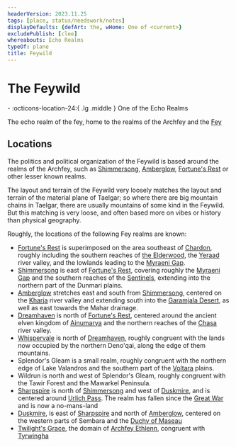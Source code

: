 ```yaml
---
headerVersion: 2023.11.25
tags: [place, status/needswork/notes]
displayDefaults: {defArt: the, wHome: One of <current>}
excludePublish: [clee]
whereabouts: Echo Realms
typeOf: plane
title: Feywild
---
```

# The Feywild
<div class="grid cards ext-narrow-margin ext-one-column" markdown>
-    :octicons-location-24:{ .lg .middle } One of the Echo Realms  
</div>


The echo realm of the fey, home to the realms of the Archfey and the [Fey](<../../../../species/children-of-the-divine/fey/fey.md>)
## Locations

The politics and political organization of the Feywild is based around the realms of the Archfey, such as [Shimmersong](<./shimmersong.md>), [Amberglow](<./amberglow.md>), [Fortune's Rest](<./fortune-s-rest.md>) or other lesser known realms.

The layout and terrain of the Feywild very loosely matches the layout and terrain of the material plane of Taelgar; so where there are big mountain chains in Taelgar, there are usually mountains of some kind in the Feywild. But this matching is very loose, and often based more on vibes or history than physical geography. 

Roughly, the locations of the following Fey realms are known:
- [Fortune's Rest](<./fortune-s-rest.md>) is superimposed on the area southeast of [Chardon](<../../../../gazetteer/west-coast/chardonian-empire/chardon/chardon.md>), roughly including the southern reaches of [the Elderwood](<../../../../gazetteer/chasa-nahadi-watershed/elderwood.md>), the [Yeraad](<../../../../gazetteer/west-coast/rivers/yeraad.md>) river valley, and the lowlands leading to the [Myraeni Gap](<../../../../gazetteer/greater-dunmar/myraeni-gap.md>). 
- [Shimmersong](<./shimmersong.md>) is east of [Fortune's Rest](<./fortune-s-rest.md>), covering roughly the [Myraeni Gap](<../../../../gazetteer/greater-dunmar/myraeni-gap.md>) and the southern reaches of the [Sentinels](<../../../../gazetteer/sentinel-range/sentinel-range.md>), extending into the northern part of the Dunmari plains. 
- [Amberglow](<./amberglow.md>) stretches east and south from [Shimmersong](<./shimmersong.md>), centered on the [Kharja](<../../../../gazetteer/istaros-watershed/rivers/kharja.md>) river valley and extending south into the [Garamjala Desert](<../../../../gazetteer/greater-dunmar/garamjala-plateau/garamjala-desert.md>), as well as east towards the Mahar drainage. 
- [Dreamhaven](<./dreamhaven.md>) is north of [Fortune's Rest](<./fortune-s-rest.md>), centered around the ancient elven kingdom of [Ainumarya](<../../../../gazetteer/chasa-nahadi-watershed/ainumarya.md>) and the northern reaches of the [Chasa](<../../../../gazetteer/chasa-nahadi-watershed/rivers/chasa.md>) river valley.
- [Whispervale](<./whispervale.md>) is north of [Dreamhaven](<./dreamhaven.md>), roughly congruent with the lands now occupied by the northern Deno'qai, along the edge of them mountains.
- Splendor's Gleam is a small realm, roughly congruent with the northern edge of Lake Valandros and the southern part of the [Voltara](<../../../../gazetteer/west-coast/chardonian-empire/northern-frontier/voltara.md>) plains. 
- Wildrun is north and west of Splendor's Gleam, roughly congruent with the Tawir Forest and the Mawarkel Peninsula.
- [Sharpspire](<./sharpspire.md>) is north of [Shimmersong](<./shimmersong.md>) and west of [Duskmire](<./duskmire.md>), and is centered around [Urlich Pass](<../../../../gazetteer/sentinel-range/urlich-pass.md>). The realm has fallen since the [Great War](<../../../../events/1500s/great-war.md>) and is now a no-mans-land
- [Duskmire](<./duskmire.md>), is east of [Sharpspire](<./sharpspire.md>) and north of [Amberglow](<./amberglow.md>), centered on the western parts of Sembara and the [Duchy of Maseau](<../../../../gazetteer/greater-sembara/duchy-of-maseau/duchy-of-maseau.md>)
- [Twilight's Grace](<./twilight-s-grace.md>), the domain of [Archfey Ethlenn](<../../../../people/extraplanar-powers/archfey-ethlenn.md>), congruent with [Tyrwingha](<../../../../gazetteer/greater-sembara/tyrwingha/tyrwingha.md>)





